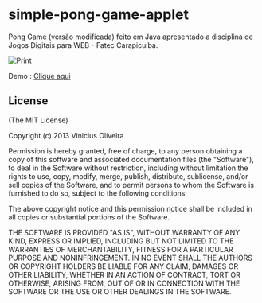 simple-pong-game-applet
=======================

Pong Game (versão modificada) feito em Java apresentado a disciplina de Jogos Digitais para WEB - Fatec Carapicuíba.    

![Print][1]


  [1]: https://raw.github.com/viniciusmo/octopress/master/source/images/blog/opensource/pong_game_modificado.png
  
Demo : [Clique aqui](http://viniciusmo.github.io/games/simple-pong-game-applet/html/view.html "Clique aqui")

## License

(The MIT License)

Copyright (c) 2013 Vinicius Oliveira

Permission is hereby granted, free of charge, to any person obtaining a copy of this software and associated documentation files (the "Software"), to deal in the Software without restriction, including without limitation the rights to use, copy, modify, merge, publish, distribute, sublicense, and/or sell copies of the Software, and to permit persons to whom the Software is furnished to do so, subject to the following conditions:

The above copyright notice and this permission notice shall be included in all copies or substantial portions of the Software.

THE SOFTWARE IS PROVIDED "AS IS", WITHOUT WARRANTY OF ANY KIND, EXPRESS OR IMPLIED, INCLUDING BUT NOT LIMITED TO THE WARRANTIES OF MERCHANTABILITY, FITNESS FOR A PARTICULAR PURPOSE AND NONINFRINGEMENT. IN NO EVENT SHALL THE AUTHORS OR COPYRIGHT HOLDERS BE LIABLE FOR ANY CLAIM, DAMAGES OR OTHER LIABILITY, WHETHER IN AN ACTION OF CONTRACT, TORT OR OTHERWISE, ARISING FROM, OUT OF OR IN CONNECTION WITH THE SOFTWARE OR THE USE OR OTHER DEALINGS IN THE SOFTWARE.
